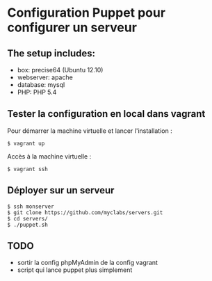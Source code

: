 # Configuration Puppet pour configurer un serveur

## The setup includes:

* box:       precise64 (Ubuntu 12.10)
* webserver: apache
* database:  mysql
* PHP:       PHP 5.4

## Tester la configuration en local dans vagrant

Pour démarrer la machine virtuelle et lancer l'installation :

    $ vagrant up

Accès à la machine virtuelle :

    $ vagrant ssh

## Déployer sur un serveur

```
$ ssh monserver
$ git clone https://github.com/myclabs/servers.git
$ cd servers/
$ ./puppet.sh
```

## TODO

- sortir la config phpMyAdmin de la config vagrant
- script qui lance puppet plus simplement
